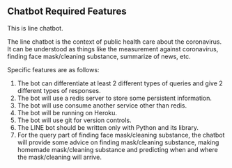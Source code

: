 

## Chatbot Required Features
This is line chatbot.

The line chatbot is the context of public health care about the coronavirus. It can be understood as things like the measurement against coronavirus, finding face mask/cleaning substance, summarize of news, etc. 

Specific features are as follows:
1. The bot can differentiate at least 2 different types of queries and give 2 different types of responses.
1. The bot will use a redis server to store some persistent information.
1. The bot will use consume another service other than redis.
1. The bot will be running on Heroku.
1. The bot will use git for version controls. 
1. The LINE bot should be written only with Python and its library. 
1. For the query part of finding face mask/cleaning substance, the chatbot will provide some advice on finding mask/cleaning substance, making homemade mask/cleaning substance and predicting when and where the mask/cleaning will arrive.

